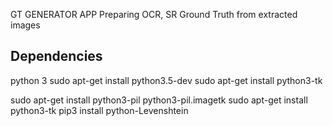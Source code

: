 
GT GENERATOR APP
Preparing OCR, SR Ground Truth from extracted images

Dependencies
-------------
python 3
sudo apt-get install python3.5-dev
sudo apt-get install python3-tk

sudo apt-get install python3-pil python3-pil.imagetk
sudo apt-get install python3-tk
pip3 install python-Levenshtein
